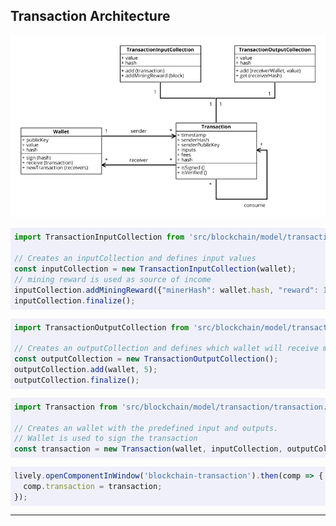 <!-- markdown-config presentation=true -->

<!-- begin styles -->
<link rel="stylesheet" type="text/css" href="doc/PX2018/style.css"  />
<link rel="stylesheet" type="text/css" href="src/client/lively.css"  />
<link rel="stylesheet" type="text/css" href="templates/livelystyle.css"  />
<link rel="stylesheet" type="text/css" href="doc/PX2018/project_1/endterm-presentation/assets/style.css"  />

<style>
  .lively-slide {
    border: 1px solid rgb(220,220,220)
    page-break-before: always;
  }
  p {
    font-size: 18pt
  }
  pre:not(#LOG) {
    background-color:  rgba(240,240,250,1);
    padding: 6px;
    width: 800px;
  }
</style>
<!-- end styles -->

<!-- begin script -->
<script>
import {hideHiddenElements, toggleLayer, showVariable, runExampleButton} from "src/client/essay.js";
</script>
<!-- end script -->

## Transaction Architecture

<img src="assets/TransactionArchitecture.png" alt="" class="center" />

```javascript {.CreateInputCollection}
import TransactionInputCollection from 'src/blockchain/model/transaction/transactionInputCollection.js';

// Creates an inputCollection and defines input values
const inputCollection = new TransactionInputCollection(wallet);
// mining reward is used as source of income
inputCollection.addMiningReward({"minerHash": wallet.hash, "reward": 10});
inputCollection.finalize();
```

```javascript {.CreateOutputCollection}
import TransactionOutputCollection from 'src/blockchain/model/transaction/transactionOutputCollection.js';

// Creates an outputCollection and defines which wallet will receive money
const outputCollection = new TransactionOutputCollection();
outputCollection.add(wallet, 5);
outputCollection.finalize();
```

```javascript {.CreateTransaction}
import Transaction from 'src/blockchain/model/transaction/transaction.js';

// Creates an wallet with the predefined input and outputs.
// Wallet is used to sign the transaction
const transaction = new Transaction(wallet, inputCollection, outputCollection);
```

```javascript {.DisplayTransaction .Hidden}
lively.openComponentInWindow('blockchain-transaction').then(comp => {
  comp.transaction = transaction;
});
```

<script>runExampleButton("Run", this, ["InitializeWallet", "CreateInputCollection", "CreateOutputCollection", "CreateTransaction", "DisplayWallet", "DisplayTransaction"])</script>

<script>hideHiddenElements(this)</script>

---

